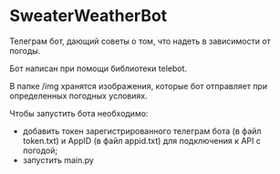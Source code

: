 # SweaterWeatherBot

Телеграм бот, дающий советы о том, что надеть в зависимости от погоды.

Бот написан при помощи библиотеки telebot.

В папке /img хранятся изображения, которые бот отправляет при определенных погодных условиях.

Чтобы запустить бота необходимо:
*    добавить токен зарегистрированного телеграм бота (в файл token.txt) и AppID (в файл appid.txt) для подключения к API с погодой;
*    запустить main.py
